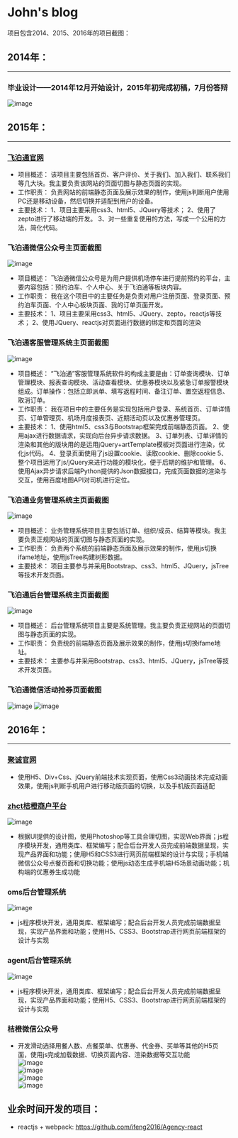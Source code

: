 # John's blog
项目包含2014、2015、2016年的项目截图：

 
## 2014年：
-----------------------------------

### 毕业设计——2014年12月开始设计，2015年初完成初稿，7月份答辩
![image](/2014/guet/projects/graduationDesign/screenshots/%E5%95%86%E5%9F%8E%E9%A6%96%E9%A1%B5%E6%95%88%E6%9E%9C%E5%9B%BE.png)


## 2015年：
-----------------------------------

### [飞泊通官网](http://www.feibotong.com/)
- 项目概述：
该项目主要包括首页、客户评价、关于我们、加入我们、联系我们等几大块。我主要负责该网站的页面切图与静态页面的实现。
- 工作职责：
负责网站的前端静态页面及展示效果的制作，使用js判断用户使用PC还是移动设备，然后切换并适配到用户的设备。
- 主要技术：
1、项目主要采用css3、html5、JQuery等技术；
2、使用了zepto进行了移动端的开发。
3、对一些重复使用的方法，写成一个公用的方法，简化代码。


### 飞泊通微信公众号主页面截图</br>
![image](/2015/Tianxingjia/projects/weixin/screenshots/parking.png)
- 项目概述：
飞泊通微信公众号是为用户提供机场停车进行提前预约的平台，主要内容包括：预约泊车、个人中心、关于飞泊通等板块内容。
- 工作职责：
     我在这个项目中的主要任务是负责对用户注册页面、登录页面、预约泊车页面、个人中心板块页面、我的订单页面开发。
- 主要技术：
1、项目主要采用css3、html5、JQuery、zepto，reactjs等技术；
2、使用JQuery、reactjs对页面进行数据的绑定和页面的渲染


### 飞泊通客服管理系统主页面截图</br>
![image](/2015/Tianxingjia/projects/csbms/screenshots/index.png)
- 项目概述：
   “飞泊通”客服管理系统软件的构成主要是由：订单查询模块、订单管理模块、报表查询模块、活动查看模块、优惠券模块以及紧急订单报警模块组成。订单操作：包括立即派单、填写返程时间、备注订单、置空返程信息、取消订单。
- 工作职责：
    我在项目中的主要任务是实现包括用户登录、系统首页、订单详情页、订单管理页、机场月度报表页、近期活动页以及优惠券管理页。
- 主要技术：
1、使用html5、css3与Bootstrap框架完成前端静态页面。
2、使用ajax进行数据请求，实现向后台异步请求数据。
3、订单列表、订单详情的渲染和其他的版块用的是运用jQuery+artTemplate模板对页面进行渲染，优化js代码。
4、登录页面使用了js设置cookie、读取cookie、删除cookie
5、整个项目运用了js/jQuery来进行功能的模块化，便于后期的维护和管理。
6、使用Ajax异步请求后端Python提供的Json数据接口，完成页面数据的渲染与交互，使用百度地图API对司机进行定位。


### 飞泊通业务管理系统主页面截图</br>
![image](/2015/Tianxingjia/projects/txj-distributor/screenshots/index.png)
- 项目概述：
业务管理系统项目主要包括订单、组织/成员、结算等模块。我主要负责正规网站的页面切图与静态页面的实现。
- 工作职责：
负责两个系统的前端静态页面及展示效果的制作，使用js切换ifame地址，使用jsTree构建树形数据。
- 主要技术：
项目主要参与并采用Bootstrap、css3、html5、JQuery，jsTree等技术开发页面。


### 飞泊通后台管理系统主页面截图</br>
![image](/2015/Tianxingjia/projects/txj-bms/screenshots/index.png)
- 项目概述：
后台管理系统项目主要是系统管理。我主要负责正规网站的页面切图与静态页面的实现。
- 工作职责：
负责统的前端静态页面及展示效果的制作，使用js切换ifame地址。
- 主要技术：
主要参与并采用Bootstrap、css3、html5、JQuery，jsTree等技术开发页面。


### 飞泊通微信活动抢券页面截图</br>
![image](/2015/Tianxingjia/projects/wx_activity/58tc/screenshots/index.png)
![image](/2015/Tianxingjia/projects/wx_activity/58tc/screenshots/result.png)


## 2016年：
-----------------------------------

### [聚诚官网](http://www.orange666.com/)
- 使用H5、Div+Css、jQuery前端技术实现页面，使用Css3动画技术完成动画效果，使用js判断手机用户进行移动版页面的切换，以及手机版页面适配


### [zhct桔橙商户平台](http://b.orange666.com/)</br>
![image](/2016/Jucheng/projects/zhct/screenshots/index.jpg)</br>
- 根据UI提供的设计图，使用Photoshop等工具合理切图，实现Web界面；js程序模块开发，通用类库、框架编写；配合后台开发人员完成前端数据呈现，实现产品界面和功能；使用H5和CSS3进行网页前端框架的设计与实现；手机端微信公众号点餐页面和切换功能；使用js动态生成手机端H5场景动画功能；机构端的优惠券生成功能


### oms后台管理系统</br>
![image](/2016/Jucheng/projects/oms/screenshots/index.jpg)</br>
- js程序模块开发，通用类库、框架编写；配合后台开发人员完成前端数据呈现，实现产品界面和功能；使用H5、CSS3、Bootstrap进行网页前端框架的设计与实现


### agent后台管理系统</br>
![image](/2016/Jucheng/projects/agent/screenshots/index.png)</br>
- js程序模块开发，通用类库、框架编写；配合后台开发人员完成前端数据呈现，实现产品界面和功能；使用H5、CSS3、Bootstrap进行网页前端框架的设计与实现


### 桔橙微信公众号</br>
- 开发滑动选择用餐人数、点餐菜单、优惠券、代金券、买单等其他的H5页面，使用js完成加载数据、切换页面内容、渲染数据等交互功能</br>
![image](/2016/Jucheng/projects/weixin/agency/screenshots/index.jpg)</br>
![image](/2016/Jucheng/projects/weixin/coupon/screenshots/index.png)</br>
![image](/2016/Jucheng/projects/weixin/hongbao/hongbao.png)</br>
![image](/2016/Jucheng/projects/weixin/meal/screenshots/index.png)</br>


## 业余时间开发的项目：
- reactjs + webpack:
https://github.com/ifeng2016/Agency-react
